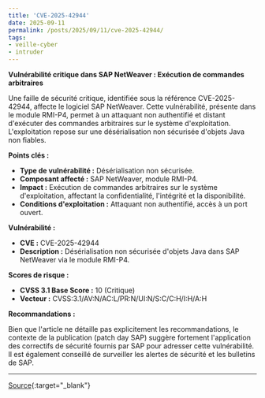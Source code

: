 ```yaml
---
title: 'CVE-2025-42944'
date: 2025-09-11
permalink: /posts/2025/09/11/cve-2025-42944/
tags:
- veille-cyber
- intruder
---
```

**Vulnérabilité critique dans SAP NetWeaver : Exécution de commandes arbitraires**

Une faille de sécurité critique, identifiée sous la référence CVE-2025-42944, affecte le logiciel SAP NetWeaver. Cette vulnérabilité, présente dans le module RMI-P4, permet à un attaquant non authentifié et distant d'exécuter des commandes arbitraires sur le système d'exploitation. L'exploitation repose sur une désérialisation non sécurisée d'objets Java non fiables.

**Points clés :**

*   **Type de vulnérabilité :** Désérialisation non sécurisée.
*   **Composant affecté :** SAP NetWeaver, module RMI-P4.
*   **Impact :** Exécution de commandes arbitraires sur le système d'exploitation, affectant la confidentialité, l'intégrité et la disponibilité.
*   **Conditions d'exploitation :** Attaquant non authentifié, accès à un port ouvert.

**Vulnérabilité :**

*   **CVE :** CVE-2025-42944
*   **Description :** Désérialisation non sécurisée d'objets Java dans SAP NetWeaver via le module RMI-P4.

**Scores de risque :**

*   **CVSS 3.1 Base Score :** 10 (Critique)
*   **Vecteur :** CVSS:3.1/AV:N/AC:L/PR:N/UI:N/S:C/C:H/I:H/A:H

**Recommandations :**

Bien que l'article ne détaille pas explicitement les recommandations, le contexte de la publication (patch day SAP) suggère fortement l'application des correctifs de sécurité fournis par SAP pour adresser cette vulnérabilité. Il est également conseillé de surveiller les alertes de sécurité et les bulletins de SAP.

---
[Source](https://cvemon.intruder.io/cves/CVE-2025-42944){:target="_blank"}
